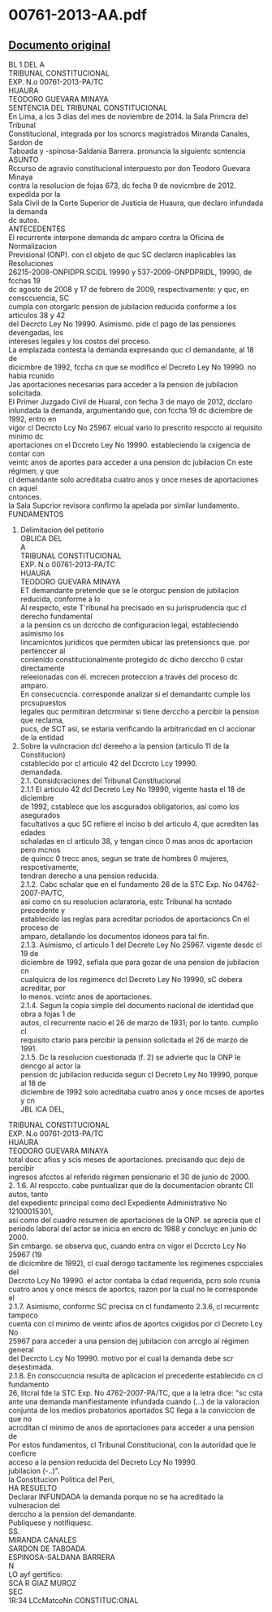 
00761-2013-AA.pdf
=================
  
[Documento original](https://tc.gob.pe/jurisprudencia/2015/00761-2013-AA.pdf)  
---  
BL 1 DEL A  
TRIBUNAL CONSTITUCIONAL  
EXP. N.o 00761-2013-PA/TC  
HUAURA  
TEODORO GUEVARA MINAYA  
SENTENCIA DEL TRIBUNAL CONSTITUCIONAL  
En Lima, a los 3 dias del mes de noviembre de 2014. la Sala Primcra del Tribunal  
Constitucional, integrada por los scnorcs magistrados Miranda Canales, Sardon de  
Taboada y -spinosa-Saldania Barrera. pronuncia la siguientc scntencia  
ASUNTO  
Rccurso de agravio constitucional interpuesto por don Teodoro Guevara Minaya  
contra la resolucion de fojas 673, dc fecha 9 de novicmbre de 2012. expedida por la  
Sala Civil de la Corte Superior de Justicia de Huaura, que declaro infundada la demanda  
dc autos.  
ANTECEDENTES  
El recurrente interpone demanda dc amparo contra la Oficina de Normalizacion  
Previsional (ONP). con cl objeto de quc SC declarcn inaplicables las Resoluciones  
26215-2008-ONPIDPR.SCIDL 19990 y 537-2009-ONPDPRIDL, 19990, de fcchas 19  
dc agosto de 2008 y 17 de febrero de 2009, respectivamente: y quc, en consccuencia, SC  
cumpla con otorgarlc pension de jubilacion reducida conforme a los articulos 38 y 42  
del Decrcto Ley No 19990. Asimismo. pide cl pago de las pensiones devengadas, los  
intereses legales y los costos del proceso.  
La emplazada contesta la demanda expresando quc cl demandante, al 18 de  
dicicmbre de 1992, fccha cn que se modifico el Decreto Ley No 19990. no habia rcunido  
Jas aportaciones necesarias para acceder a la pension de jubilacion solicitada.  
El Primer Juzgado Civil de Huaral, con fecha 3 de mayo de 2012, dcclaro  
inlundada la demanda, argumentando que, con fccha 19 dc diciembre de 1992, entro en  
vigor cl Decrcto Lcy No 25967. elcual vario lo prescrito respccto al requisito minimo dc  
aportaciones cn el Dccreto Ley No 19990. estableciendo la cxigencia de contar con  
veintc anos de aportes para acceder a una pension dc jubilacion Cn este régimen; y que  
cl demandante solo acreditaba cuatro anos y once meses de aportaciones cn aquel  
cntonces.  
la Sala Supcrior revisora confirmo la apelada por similar lundamento.  
FUNDAMENTOS  
1. Delimitacion del petitorio  
OBLICA DEL  
A  
TRIBUNAL CONSTITUCIONAL  
EXP. N.o 00761-2013-PA/TC  
HUAURA  
TEODORO GUEVARA MINAYA  
ET demandante pretende que se le otorguc pension de jubilacion reducida, conforme a lo  
Al respecto, este T'ribunal ha precisado en su jurisprudencia quc cl derecho fundamental  
a la pension cs un dcrccho de configuracion legal, estableciendo asimismo los  
lincamicntos juridicos que permiten ubicar las pretensioncs que. por pertenccer al  
conienido constitucionalmente protegido dc dicho derccho 0 cstar directamente  
releeionadas con él. mcrecen proteccion a través del proceso dc amparo.  
En consecucncia. corresponde analizar si el demandantc cumple los prcsupuestos  
legales quc permitiran detcrminar si tiene derccho a percibir la pension que reclama,  
pucs, de SCT asi, se estaria verificando la arbitraricdad en cl accionar de la entidad  
2. Sobre la vulncracion dcl dereeho a la pension (articulo 11 de la Constitucion)  
cstablecido por cl articulo 42 del Dccrcto Lcy 19990.  
demandada.  
2.1. Considcraciones del Tribunal Constitucional  
2.1.1 EI articulo 42 dcl Decreto Ley No 19990, vigente hasta el 18 de diciembre  
de 1992, cstablece que los ascgurados obligatorios, asi como los asegurados  
facultativos a quc SC refiere el inciso b del articulo 4, que acrediten las edades  
schaladas en cl articulo 38, y tengan cinco 0 mas anos dc aportacion pero mcnos  
de quincc 0 trecc anos, segun se trate de hombres 0 mujeres, respcetivamente,  
tendran derecho a una pension reducida.  
2.1.2. Cabc schalar que en el fundamento 26 de la STC Exp. No 04762-2007-PA/TC,  
asi como cn su resolucion aclaratoria, estc Tribunal ha scntado precedente y  
establecido las reglas para acreditar pcriodos de aportacioncs Cn el proceso de  
amparo, detallando los documentos idoneos para tal fin.  
2.1.3. Asimismo, cl articulo 1 del Decreto Ley No 25967. vigente desdc cl 19 de  
diciembre de 1992, sefiala que para gozar de una pension de jubilacion cn  
cualquicra de los regimencs dcl Decreto Ley No 19990, sC debera acreditar, por  
lo menos. vcintc anos de aportaciones.  
2.1.4. Segun la copia simple del documento nacional de identidad que obra a fojas 1 de  
autos, cl recurrente nacio el 26 de marzo de 1931; por lo tanto. cumplio cl  
requisito ctario para percibir la pension solicitada el 26 de marzo de 1991.  
2.1.5. Dc la resolucion cuestionada (f. 2) se advierte quc la ONP le dencgo al actor la  
pension dc jubilacion reducida segun cl Decreto Ley No 19990, porque al 18 de  
diciembre de 1992 solo acreditaba cuatro anos y once mcses de aportes y cn  
JBL ICA DEL,  
  
TRIBUNAL CONSTITUCIONAL  
EXP. N.o 00761-2013-PA/TC  
HUAURA  
TEODORO GUEVARA MINAYA  
total docc afios y scis meses de aportaciones. precisando quc dejo de percibir  
ingresos afcctos al referido régimen pensionario el 30 de junio dc 2000.  
2. 1.6. Al respccto. cabe puntualizar que de la documentacion obrantc Cll autos, tanto  
del expedientc principal como decl Expediente Administrativo No 12100015301,  
asi como del cuadro resumen de aportaciones de la ONP. se aprecia que cl  
periodo laboral del actor se inicia en encro dc 1988 y concluyc en junio dc 2000.  
Sin cmbargo. se observa quc, cuando entra cn vigor el Dccrcto Lcy No 25967 (19  
de dicicmbre de 1992), cl cual derogo tacitamente los regimenes cspcciales del  
Decrcto Lcy No 19990. el actor contaba la cdad requerida, pcro solo rcunia  
cuatro anos y once mescs de aportcs, razon por la cual no le corresponde el  
2.1.7. Asimismo, conformc SC precisa cn cl fundamento 2.3.6, cl recurrentc tampoco  
cuenta con cl minimo de veintc afios de aportcs cxigidos por cl Decreto Lcy No  
25967 para acceder a una pension dej jubilacion con arrcglo al régimen general  
del Decrcto L.cy No 19990. motivo por el cual la demanda debe scr desestimada.  
2.1.8. En consccucncia resulta de aplicacion el precedente establecido cn cl fundamento  
26, litcral fde la STC Exp. No 4762-2007-PA/TC, que a la letra dice: "sc csta  
ante una demanda manifiestamente infundada cuando (...) de la valoracion  
conjunta de los medios probatorios aportados SC llega a la conviccion de que no  
acrcditan cl minimo de anos de aportaciones para acceder a una pension de  
Por estos fundamentos, cl Tribunal Constitucional, con la autoridad que le conficre  
acceso a la pension reducida del Decreto Lcy No 19990.  
jubilacion (-..)".  
la Constitucion Politica del Peri,  
HA RESUELTO  
Declarar INFUNDADA la demanda porque no se ha acreditado la vulneracion del  
derccho a la pension del demandante.  
Publiquese y notifiquesc.  
SS.  
MIRANDA CANALES  
SARDON DE TABOADA  
ESPINOSA-SALDANA BARRERA  
N  
LO ayf gertifico:  
SCA R GIAZ MUROZ  
SEC  
1R:34 LCcMatcoNn CONSTITUC:ONAL